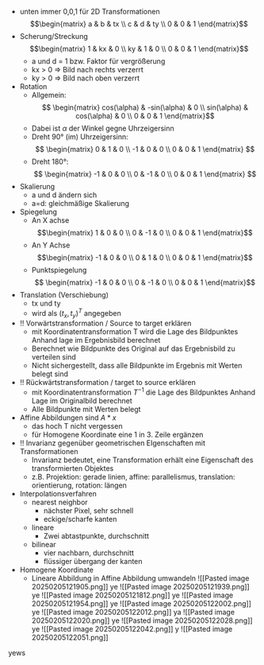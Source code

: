 - unten immer 0,0,1 für 2D Transformationen
$$\begin{matrix}
a & b & tx \\
c & d & ty \\
0 & 0 & 1
\end{matrix}$$
- Scherung/Streckung
$$\begin{matrix}
1 & kx & 0 \\
ky & 1 & 0 \\
0 & 0 & 1
\end{matrix}$$
	- a und d = 1 bzw. Faktor für vergrößerung
	- kx > 0 => Bild nach rechts verzerrt
	- ky > 0 => Bild nach oben verzerrt
- Rotation
	- Allgemein:
$$	\begin{matrix}
cos(\alpha) & -sin(\alpha) & 0 \\
sin(\alpha) & cos(\alpha) & 0 \\
0 & 0 & 1
\end{matrix}$$
	- Dabei ist $\alpha$ der Winkel gegne Uhrzeigersinn
	- Dreht 90° (im) Uhrzeigersinn:
$$
\begin{matrix}
0 & 1 & 0 \\
-1 & 0 & 0 \\
0 & 0 & 1
\end{matrix}
$$
	- Dreht 180°:
$$
\begin{matrix}
-1 & 0 & 0 \\
0 & -1 & 0 \\
0 & 0 & 1
\end{matrix}
$$
- Skalierung
	- a und d ändern sich
	- a=d: gleichmäßige Skalierung
- Spiegelung
	- An X achse
$$\begin{matrix}
1 & 0 & 0 \\
0 & -1 & 0 \\
0 & 0 & 1
\end{matrix}$$
	- An Y Achse
$$\begin{matrix}
-1 & 0 & 0 \\
0 & 1 & 0 \\
0 & 0 & 1
\end{matrix}$$
	- Punktspiegelung
$$
\begin{matrix}
-1 & 0 & 0 \\
0 & -1 & 0 \\
0 & 0 & 1
\end{matrix}$$
- Translation (Verschiebung)
	- tx und ty
	- wird als $(t_x,t_y)^T$ angegeben
- !! Vorwärtstransformation / Source to target erklären
	- mit Koordinatentransformation T wird die Lage des Bildpunktes Anhand lage im Ergebnisbild berechnet
	- Berechnet wie Bildpunkte des Original auf das Ergebnisbild zu verteilen sind
	- Nicht sichergestellt, dass alle Bildpunkte im Ergebnis mit Werten belegt sind
- !! Rückwärtstransformation / target to source erklären
	- mit Koordinatentransformation $T^{-1}$ die Lage des Bildpunktes Anhand Lage im Originalbild berechnet
	- Alle Bildpunkte mit Werten belegt
- Affine Abbildungen sind $A*x$
	- das hoch T nicht vergessen
	- für Homogene Koordinate eine 1 in 3. Zeile ergänzen
- !! Invarianz gegenüber geometrischen EIgenschaften mit Transformationen
	- Invarianz bedeutet, eine Transformation erhält eine Eigenschaft des transformierten Objektes
	- z.B. Projektion: gerade linien, affine: parallelismus, translation: orientierung, rotation: längen
- Interpolationsverfahren
	- nearest neighbor
		- nächster Pixel, sehr schnell
		- eckige/scharfe kanten
	- lineare
		- Zwei abtastpunkte, durchschnitt
	- bilinear
		- vier nachbarn, durchschnitt
		- flüssiger übergang der kanten
- Homogene Koordinate
	- Lineare Abbildung in Affine Abbildung umwandeln
![[Pasted image 20250205121905.png]]
ye
![[Pasted image 20250205121939.png]]
ye
![[Pasted image 20250205121812.png]]
ye
![[Pasted image 20250205121954.png]]
ye
![[Pasted image 20250205122002.png]]
ye
![[Pasted image 20250205122012.png]]
ya
![[Pasted image 20250205122020.png]]
ye
![[Pasted image 20250205122028.png]]
ye
![[Pasted image 20250205122042.png]]
y
![[Pasted image 20250205122051.png]]

yews